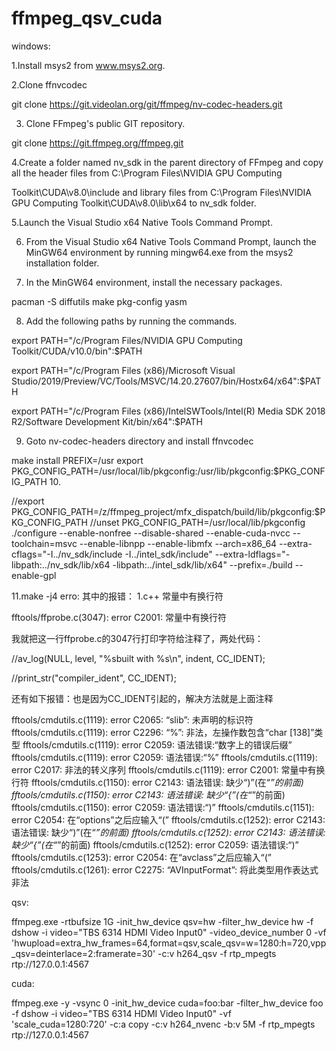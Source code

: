# ffmpeg_qsv_cuda

windows:

1.Install msys2 from www.msys2.org.

2.Clone ffnvcodec

  git clone https://git.videolan.org/git/ffmpeg/nv-codec-headers.git
  
3. Clone FFmpeg's public GIT repository.

git clone https://git.ffmpeg.org/ffmpeg.git

4.Create a folder named nv_sdk in the parent directory of FFmpeg and copy all the
header files from C:\Program Files\NVIDIA GPU Computing

Toolkit\CUDA\v8.0\include and library files from C:\Program Files\NVIDIA GPU
Computing Toolkit\CUDA\v8.0\lib\x64 to nv_sdk folder.

5.Launch the Visual Studio x64 Native Tools Command Prompt.

6. From the Visual Studio x64 Native Tools Command Prompt, launch the MinGW64
environment by running mingw64.exe from the msys2 installation folder.

7. In the MinGW64 environment, install the necessary packages.

pacman -S diffutils make pkg-config yasm

8. Add the following paths by running the commands.

export PATH="/c/Program Files/NVIDIA GPU Computing Toolkit/CUDA/v10.0/bin":$PATH

 export PATH="/c/Program Files (x86)/Microsoft Visual Studio/2019/Preview/VC/Tools/MSVC/14.20.27607/bin/Hostx64/x64":$PATH
 
export PATH="/c/Program Files (x86)/IntelSWTools/Intel(R) Media SDK 2018 R2/Software Development Kit/bin/x64":$PATH

9. Goto nv-codec-headers directory and install ffnvcodec

make install PREFIX=/usr
export PKG_CONFIG_PATH=/usr/local/lib/pkgconfig:/usr/lib/pkgconfig:$PKG_CONFIG_PATH
10.

 //export PKG_CONFIG_PATH=/z/ffmpeg_project/mfx_dispatch/build/lib/pkgconfig:$PKG_CONFIG_PATH
 //unset PKG_CONFIG_PATH=/usr/local/lib/pkgconfig
./configure --enable-nonfree --disable-shared  --enable-cuda-nvcc  --toolchain=msvc --enable-libnpp  --enable-libmfx --arch=x86_64  --extra-cflags="-I../nv_sdk/include -I../intel_sdk/include" --extra-ldflags="-libpath:../nv_sdk/lib/x64 -libpath:../intel_sdk/lib/x64" --prefix=./build --enable-gpl

11.make -j4
erro:
其中的报错：
1.c++ 常量中有换行符

fftools/ffprobe.c(3047): error C2001: 常量中有换行符

我就把这一行ffprobe.c的3047行打印字符给注释了，两处代码：

//av_log(NULL, level, "%sbuilt with %s\n", indent, CC_IDENT);

//print_str("compiler_ident", CC_IDENT);

还有如下报错：也是因为CC_IDENT引起的，解决方法就是上面注释

fftools/cmdutils.c(1119): error C2065: “slib”: 未声明的标识符
fftools/cmdutils.c(1119): error C2296: “%”: 非法，左操作数包含“char [138]”类型
fftools/cmdutils.c(1119): error C2059: 语法错误:“数字上的错误后缀”
fftools/cmdutils.c(1119): error C2059: 语法错误:“%”
fftools/cmdutils.c(1119): error C2017: 非法的转义序列
fftools/cmdutils.c(1119): error C2001: 常量中有换行符
fftools/cmdutils.c(1150): error C2143: 语法错误: 缺少“)”(在“*”的前面)
fftools/cmdutils.c(1150): error C2143: 语法错误: 缺少“{”(在“*”的前面)
fftools/cmdutils.c(1150): error C2059: 语法错误:“)”
fftools/cmdutils.c(1151): error C2054: 在“options”之后应输入“(”
fftools/cmdutils.c(1252): error C2143: 语法错误: 缺少“)”(在“*”的前面)
fftools/cmdutils.c(1252): error C2143: 语法错误: 缺少“{”(在“*”的前面)
fftools/cmdutils.c(1252): error C2059: 语法错误:“)”
fftools/cmdutils.c(1253): error C2054: 在“avclass”之后应输入“(”
fftools/cmdutils.c(1261): error C2275: “AVInputFormat”: 将此类型用作表达式非法


qsv:

ffmpeg.exe -rtbufsize 1G -init_hw_device qsv=hw -filter_hw_device hw  -f dshow  -i video="TBS 6314 HDMI Video Input0"  -video_device_number 0 -vf 'hwupload=extra_hw_frames=64,format=qsv,scale_qsv=w=1280:h=720,vpp_qsv=deinterlace=2:framerate=30' -c:v h264_qsv  -f rtp_mpegts rtp://127.0.0.1:4567

cuda:

ffmpeg.exe -y -vsync 0 -init_hw_device cuda=foo:bar -filter_hw_device foo -f dshow  -i video="TBS 6314 HDMI Video Input0" -vf 'scale_cuda=1280:720' -c:a copy -c:v h264_nvenc -b:v 5M -f rtp_mpegts rtp://127.0.0.1:4567


